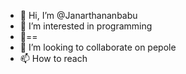 - 👋 Hi, I’m @Janarthananbabu
- 👀 I’m interested in programming
- 🌱==
- 💞️ I’m looking to collaborate on pepole
- 📫 How to reach

<!---
Janarthananbabu/Janarthananbabu is a ✨ special ✨ repository because its `README.md` (this file) appears on your GitHub profile.
You can click the Preview link to take a look at your changes.
--->
